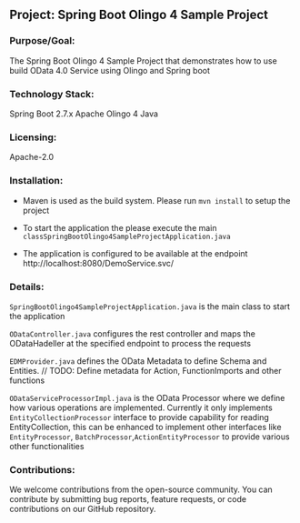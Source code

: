## Project: Spring Boot Olingo 4 Sample Project

### Purpose/Goal:
The Spring Boot Olingo 4 Sample Project that demonstrates how to use build OData 4.0 Service using Olingo and Spring boot


### Technology Stack:

Spring Boot 2.7.x
Apache Olingo 4
Java

### Licensing: 
Apache-2.0


### Installation:

- Maven is used as the build system. Please run `mvn install` to setup the project
- To start the application the please execute the main `classSpringBootOlingo4SampleProjectApplication.java`

- The application is configured to be available at the endpoint http://localhost:8080/DemoService.svc/

### Details:

`SpringBootOlingo4SampleProjectApplication.java` is the main class to start the application

`ODataController.java` configures the rest controller and maps the ODataHadeller at the specified endpoint to process the requests

`EDMProvider.java` defines the OData Metadata to define Schema and Entities. 
// TODO: Define metadata for Action, FunctionImports and other functions

`ODataServiceProcessorImpl.java` is the OData Processor where we define how various operations are implemented. Currently  it only implements `EntityCollectionProcessor` interface to provide capability for reading EntityCollection, this can be enhanced to implement other interfaces like `EntityProcessor`, `BatchProcessor`,`ActionEntityProcessor` to provide various other functionalities 

### Contributions:
We welcome contributions from the open-source community. You can contribute by submitting bug reports, feature requests, or code contributions on our GitHub repository.